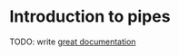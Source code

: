 # Introduction to pipes

TODO: write [great documentation](http://jacobian.org/writing/what-to-write/)
